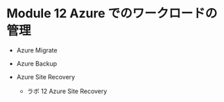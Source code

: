 # Module 12 Azure でのワークロードの管理

- Azure Migrate
- Azure Backup
- Azure Site Recovery

  - ラボ 12 Azure Site Recovery
